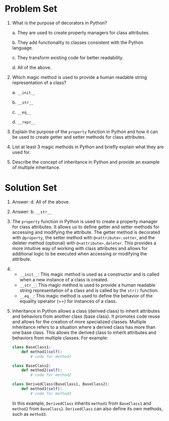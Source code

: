 # Problem Set

1. What is the purpose of decorators in Python?

   a. They are used to create property managers for class attributes.
   
   b. They add functionality to classes consistent with the Python language.
   
   c. They transform existing code for better readability.
   
   d. All of the above.
   
2. Which magic method is used to provide a human readable string representation of a class?

   a. `__init__`
   
   b. `__str__`
   
   c. `__eq__`
   
   d. `__repr__`

3. Explain the purpose of the `property` function in Python and how it can be used to create getter and setter methods for class attributes.

4. List at least 3 magic methods in Python and briefly explain what they are used for.

5. Describe the concept of inheritance in Python and provide an example of multiple inheritance.

# Solution Set

1. Answer: d. All of the above.

2. Answer: b. `__str__`

3. The `property` function in Python is used to create a property manager for class attributes. It allows us to define getter and setter methods for accessing and modifying the attribute. The getter method is decorated with `@property`, the setter method with `@<attribute>.setter`, and the deleter method (optional) with `@<attribute>.deleter`. This provides a more intuitive way of working with class attributes and allows for additional logic to be executed when accessing or modifying the attribute.

4. - `__init__`: This magic method is used as a constructor and is called when a new instance of a class is created.
   - `__str__`: This magic method is used to provide a human readable string representation of a class and is called by the `str()` function.
   - `__eq__`: This magic method is used to define the behavior of the equality operator (==) for instances of a class.

5. Inheritance in Python allows a class (derived class) to inherit attributes and behaviors from another class (base class). It promotes code reuse and allows for the creation of more specialized classes. Multiple inheritance refers to a situation where a derived class has more than one base class. This allows the derived class to inherit attributes and behaviors from multiple classes. For example:

   ```python
   class BaseClass1:
       def method1(self):
           # code for method1
   
   class BaseClass2:
       def method2(self):
           # code for method2
   
   class DerivedClass(BaseClass1, BaseClass2):
       def method3(self):
           # code for method3
   ```

   In this example, `DerivedClass` inherits `method1` from `BaseClass1` and `method2` from `BaseClass2`. `DerivedClass` can also define its own methods, such as `method3`.